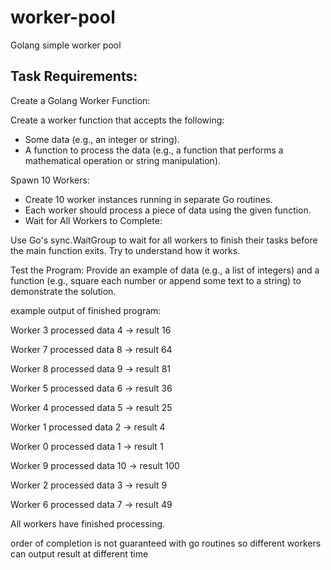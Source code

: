 # worker-pool
Golang simple worker pool

## Task Requirements:
 
Create a Golang Worker Function:
 
Create a worker function that accepts the following:
- Some data (e.g., an integer or string).
- A function to process the data (e.g., a function that performs a mathematical operation or string manipulation).

Spawn 10 Workers:
- Create 10 worker instances running in separate Go routines.
- Each worker should process a piece of data using the given function.
- Wait for All Workers to Complete:
 
Use Go's sync.WaitGroup to wait for all workers to finish their tasks before the main function exits. Try to understand how it works.

Test the Program:
Provide an example of data (e.g., a list of integers) and a function (e.g., square each number or append some text to a string) to demonstrate the solution.


example output of finished program:

Worker 3 processed data 4 -> result 16

Worker 7 processed data 8 -> result 64

Worker 8 processed data 9 -> result 81

Worker 5 processed data 6 -> result 36

Worker 4 processed data 5 -> result 25

Worker 1 processed data 2 -> result 4

Worker 0 processed data 1 -> result 1

Worker 9 processed data 10 -> result 100

Worker 2 processed data 3 -> result 9

Worker 6 processed data 7 -> result 49
    
All workers have finished processing.

order of completion is not guaranteed with go routines so different workers can output result at different time